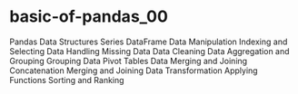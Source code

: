 # basic-of-pandas_00
Pandas Data Structures Series DataFrame Data Manipulation Indexing and Selecting Data Handling Missing Data Data Cleaning Data Aggregation and Grouping Grouping Data Pivot Tables Data Merging and Joining Concatenation Merging and Joining Data Transformation Applying Functions Sorting and Ranking

